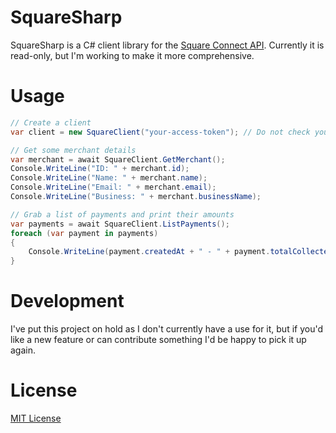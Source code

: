 # SquareSharp

SquareSharp is a C# client library for the [Square Connect API](https://docs.connect.squareup.com/). Currently it is read-only, but I'm working to make it more comprehensive.

# Usage
```csharp
// Create a client
var client = new SquareClient("your-access-token"); // Do not check your token into GitHub

// Get some merchant details
var merchant = await SquareClient.GetMerchant();
Console.WriteLine("ID: " + merchant.id);
Console.WriteLine("Name: " + merchant.name);
Console.WriteLine("Email: " + merchant.email);
Console.WriteLine("Business: " + merchant.businessName);

// Grab a list of payments and print their amounts
var payments = await SquareClient.ListPayments();
foreach (var payment in payments)
{
    Console.WriteLine(payment.createdAt + " - " + payment.totalCollectedMoney);
}
```
# Development

I've put this project on hold as I don't currently have a use for it, but if you'd like a new feature or can contribute something I'd be happy to pick it up again.

# License
[MIT License](http://troy.mit-license.org/)
